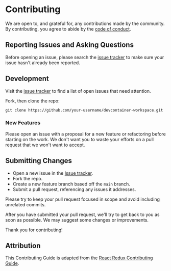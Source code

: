 # Contributing

We are open to, and grateful for, any contributions made by the community. By
contributing, you agree to abide by the
[code of conduct](https://github.com/paniclobster/devcontainer-workspace/blob/main/CODE_OF_CONDUCT.md).

## Reporting Issues and Asking Questions

Before opening an issue, please search the
[issue tracker](https://github.com/paniclobster/devcontainer-workspace/issues)
to make sure your issue hasn't already been reported.

## Development

Visit the
[issue tracker](https://github.com/paniclobster/devcontainer-workspace/issues)
to find a list of open issues that need attention.

Fork, then clone the repo:

```shell
git clone https://github.com/your-username/devcontainer-workspace.git
```

### New Features

Please open an issue with a proposal for a new feature or refactoring before
starting on the work. We don't want you to waste your efforts on a pull request
that we won't want to accept.

## Submitting Changes

- Open a new issue in the
  [Issue tracker](https://github.com/paniclobster/devcontainer-workspace/issues).
- Fork the repo.
- Create a new feature branch based off the `main` branch.
- Submit a pull request, referencing any issues it addresses.

Please try to keep your pull request focused in scope and avoid including
unrelated commits.

After you have submitted your pull request, we'll try to get back to you as soon
as possible. We may suggest some changes or improvements.

Thank you for contributing!

## Attribution

This Contributing Guide is adapted from the
[React Redux Contributing Guide](https://github.com/reduxjs/react-redux/blob/master/CONTRIBUTING.md).
